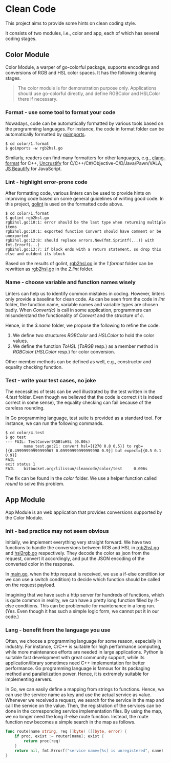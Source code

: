 # Clean Code

This project aims to provide some hints on clean coding style.

It consists of two modules, i.e., color and app,
each of which has several coding stages.

## Color Module

Color Module, a warper of go-colorful package,
supports encodings and conversions of RGB and HSL color spaces.
It has the following cleaning stages.

> The color module is for demonstration purpose only.
> Applications should use go-colorful directly,
> and define RGBColor and HSLColor there if necessary.

### Format - use some tool to format your code

Nowadays, code can be automatically formatted by
various tools based on the programming languages.
For instance, the code in format folder can be automatically
formatted by [goimports](https://godoc.org/golang.org/x/tools/cmd/goimports).

```
$ cd color/1.format
$ goimports -w rgb2hsl.go
```

Similarly, readers can find many formatters for other languages,
e.g., [clang-format](https://clang.llvm.org/docs/ClangFormat.html) for C++,
[Uncrustify](https://github.com/uncrustify/uncrustify) for
C/C++/C#/Objective-C/D/Java/Pawn/VALA,
[JS Beautify](https://www.npmjs.com/package/js-beautify) for JavaScript.

### Lint - highlight error-prone code

After formatting code, various linters can be used to provide hints
on improving code based on some general guidelines of writing good code.
In this project, [golint](https://github.com/golang/lint) is used on the formatted code above.

```
$ cd color/1.format
$ golint rgb2hsl.go
rgb2hsl.go:10:1: error should be the last type when returning multiple items
rgb2hsl.go:10:1: exported function Convert should have comment or be unexported
rgb2hsl.go:12:8: should replace errors.New(fmt.Sprintf(...)) with fmt.Errorf(...)
rgb2hsl.go:13:7: if block ends with a return statement, so drop this else and outdent its block
```

Based on the results of golint,
[rgb2hsl.go](https://github.com/lilissun/cleancode/blob/master/color/1.format/rgb2hsl.go)
in the *1.format* folder can be rewritten as
[rgb2hsl.go](https://github.com/lilissun/cleancode/blob/master/color/2.lint/rgb2hsl.go)
in the *2.lint* folder.

### Name - choose variable and function names wisely

Linters can help us to identify common mistakes in coding.
However, linters only provide a baseline for clean code.
As can be seen from the code in *lint* folder,
the function name, variable names and variable types are chosen badly.
When *Convert(c)* is call in some application,
programmers can misunderstand the functionality of *Convert*
and the structure of *c*.

Hence, in the *3.name* folder, we propose the following to refine the code.
1. We define two structures *RGBColor* and *HSLColor* to hold the color values.
2. We define the function *ToHSL* (*ToRGB* resp.)
as a member method in *RGBColor* (*HSLColor* resp.) for color conversion.

Other member methods can be defined as well,
e.g., constructor and equality checking function.

### Test - write your test cases, no joke

The necessities of tests can be well illustrated
by the test written in the *4.test* folder.
Even though we believed that the code is correct
(it is indeed correct in some sense),
the equality checking can fail because of the careless rounding.

In Go programming language, test suite is provided as a standard tool.
For instance, we can run the following commands.

```
$ cd color/4.test
$ go test
--- FAIL: TestConvertRGBtoHSL (0.00s)
        name_test.go:21: convert hsl=[{270 0.8 0.5}] to rgb=[{0.49999999999999967 0.09999999999999998 0.9}] but expect=[{0.5 0.1 0.9}]
FAIL
exit status 1
FAIL    bitbucket.org/lilissun/cleancode/color/test     0.006s
```

The fix can be found in the *color* folder.
We use a helper function called *round* to solve this problem.

## App Module

App Module is an web application
that provides conversions supported by the Color Module.

### Init - bad practice may not seem obvious

Initially, we implement everything very straight forward.
We have two functions to handle the conversions between RGB and HSL
in [rgb2hsl.go](https://github.com/lilissun/cleancode/blob/master/app/1.init/rgb2hsl.go) and
[hsl2rgb.go](https://github.com/lilissun/cleancode/blob/master/app/1.init/hsl2rgb.go) respectively.
They decode the color as json from the request, convert it accordingly,
and put the JSON encoding of the converted color in the response.

In [main.go](https://github.com/lilissun/cleancode/blob/master/app/1.init/main.go),
when the http request is received,
we use a if-else condition (or we can use a switch condition) to decide
which function should be called on the request payload.

Imagining that we have such a http server for hundreds of functions,
which is quite common in reality,
we can have a pretty long function filled by if-else conditions.
This can be problematic for maintenance in a long run.
(Yes. Even though it has such a simple logic form, we cannot put it in our code.)

### Lang - benefit from the language you use

Often, we choose a programming language for some reason, especially in industry.
For instance, C/C++ is suitable for high performance computing,
while more maintenance efforts are needed in large applications.
Python is suitable fast development with great community support,
while its application/library sometimes need C++ implementation for better performance.
Go programming language is famous for its packaging method and parallelization power.
Hence, it is extremely suitable for implementing servers.

In Go, we can easily define a mapping from strings to functions.
Hence, we can use the service name as key and use the actual service as value.
Whenever we received a request,
we search for the service in the map and call the service on the value.
Then, the registration of the services can be done
in the corresponding service implementation files.
By using the map, we no longer need the long if-else route function.
Instead, the route function now becomes a simple search in the map as follows.

```go
func route(name string, req []byte) ([]byte, error) {
	if proc, exist := router[name]; exist {
		return proc(req)
	}
	return nil, fmt.Errorf("service name=[%s] is unregistered", name)
}
```
